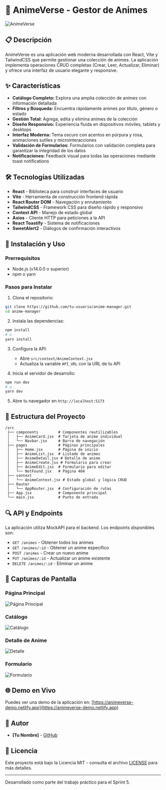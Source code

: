 # 🌟 AnimeVerse - Gestor de Animes

![AnimeVerse](https://i.imgur.com/XYZ123.png)

## 📋 Descripción

AnimeVerse es una aplicación web moderna desarrollada con React, Vite y TailwindCSS que permite gestionar una colección de animes. La aplicación implementa operaciones CRUD completas (Crear, Leer, Actualizar, Eliminar) y ofrece una interfaz de usuario elegante y responsive.

## ✨ Características

- **Catálogo Completo:** Explora una amplia colección de animes con información detallada
- **Filtros y Búsqueda:** Encuentra rápidamente animes por título, género o estado
- **Gestión Total:** Agrega, edita y elimina animes de la colección
- **Diseño Responsivo:** Experiencia fluida en dispositivos móviles, tablets y desktops
- **Interfaz Moderna:** Tema oscuro con acentos en púrpura y rosa, animaciones sutiles y microinteracciones
- **Validación de Formularios:** Formularios con validación completa para garantizar la integridad de los datos
- **Notificaciones:** Feedback visual para todas las operaciones mediante toast notifications

## 🛠️ Tecnologías Utilizadas

- **React** - Biblioteca para construir interfaces de usuario
- **Vite** - Herramienta de construcción frontend rápida
- **React Router DOM** - Navegación y enrutamiento
- **TailwindCSS** - Framework CSS para diseño rápido y responsivo
- **Context API** - Manejo de estado global
- **Axios** - Cliente HTTP para peticiones a la API
- **React Toastify** - Sistema de notificaciones
- **SweetAlert2** - Diálogos de confirmación interactivos

## 🚀 Instalación y Uso

### Prerrequisitos

- Node.js (v14.0.0 o superior)
- npm o yarn

### Pasos para Instalar

1. Clona el repositorio:
```bash
git clone https://github.com/tu-usuario/anime-manager.git
cd anime-manager
```

2. Instala las dependencias:
```bash
npm install
# o
yarn install
```

3. Configura la API:
   - Abre `src/context/AnimeContext.jsx`
   - Actualiza la variable `API_URL` con la URL de tu API

4. Inicia el servidor de desarrollo:
```bash
npm run dev
# o
yarn dev
```

5. Abre tu navegador en `http://localhost:5173`

## 📁 Estructura del Proyecto

```
/src
 ├── components         # Componentes reutilizables
 │   ├── AnimeCard.jsx  # Tarjeta de anime individual
 │   └── Navbar.jsx     # Barra de navegación
 ├── pages              # Páginas principales
 │   ├── Home.jsx       # Página de inicio
 │   ├── AnimeList.jsx  # Listado de animes
 │   ├── AnimeDetail.jsx # Detalle de anime
 │   ├── AnimeCreate.jsx # Formulario para crear
 │   ├── AnimeEdit.jsx  # Formulario para editar
 │   └── NotFound.jsx   # Página 404
 ├── context
 │   └── AnimeContext.jsx # Estado global y lógica CRUD
 ├── Router
 │   └── AppRouter.jsx  # Configuración de rutas
 ├── App.jsx            # Componente principal
 └── main.jsx           # Punto de entrada
```

## 🔍 API y Endpoints

La aplicación utiliza MockAPI para el backend. Los endpoints disponibles son:

- `GET /animes` - Obtener todos los animes
- `GET /animes/:id` - Obtener un anime específico
- `POST /animes` - Crear un nuevo anime
- `PUT /animes/:id` - Actualizar un anime existente
- `DELETE /animes/:id` - Eliminar un anime

## 📱 Capturas de Pantalla

### Página Principal
![Página Principal](https://i.imgur.com/abc123.png)

### Catálogo
![Catálogo](https://i.imgur.com/def456.png)

### Detalle de Anime
![Detalle](https://i.imgur.com/ghi789.png)

### Formulario
![Formulario](https://i.imgur.com/jkl012.png)

## 🌐 Demo en Vivo

Puedes ver una demo de la aplicación en:
[https://animeverse-demo.netlify.app](https://animeverse-demo.netlify.app)

## 👥 Autor

- **[Tu Nombre]** - [GitHub](https://github.com/tu-usuario)

## 📄 Licencia

Este proyecto está bajo la Licencia MIT - consulta el archivo [LICENSE](LICENSE) para más detalles.

---

Desarrollado como parte del trabajo práctico para el Sprint 5.
